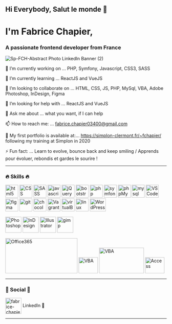 ## Hi Everybody, Salut le monde 👋

# I'm Fabrice Chapier,

### A passionate frontend developer from France

![Sp-FCH-Abstract Photo LinkedIn Banner (2)](https://user-images.githubusercontent.com/52313745/93642724-d8a62d00-f9fe-11ea-9bd8-93e5d8d4f1ce.png)
<!--
**fabrice-C/fabrice-c** is a ✨ _special_ ✨ repository because its `README.md` (this file) appears on your GitHub profile.

Here are some ideas to get you started:-->

🔭 I’m currently working on ... PHP, Symfony, Javascript, CSS3, SASS

🌱 I’m currently learning ... ReactJS and VueJS

👯 I’m looking to collaborate on ... HTML, CSS, JS, PHP, MySql, VBA, Adobe Photoshop, InDesign, Figma

🤔 I’m looking for help with ... ReactJS and VueJS

💬 Ask me about ... what you want, if I can help

📫 How to reach me: ... fabrice.chapier03400@gmail.com

👀 My first portfolio is available at:... https://simplon-clermont.fr/~fchapier/ 
following my training at Simplon in 2020
<!--- 😄 Pronouns: ... He / Him -->

⚡ Fun fact: ... Learn to evolve, bounce back and keep smiling / Apprends pour évoluer, rebondis et gardes le sourire !

<hr>
<h3 align="left">🔥 Skills 🔥</h3>

<!--- <h4 aligne=left">🔥 Web 🔥<h4> -->
<p Align="Left">
 <img src="https://www.vectorlogo.zone/logos/w3_html5/w3_html5-icon.svg" alt="html5" width="40" height="40"/>
 <img src="https://user-images.githubusercontent.com/52313745/103915475-8c950a80-510b-11eb-90e0-85e03bc85d61.png" alt="CSS" width="40" height="40"/>
 <img src="https://www.vectorlogo.zone/logos/sass-lang/sass-lang-icon.svg" alt="SASS" width="40" height="40"/>
 <img src="https://user-images.githubusercontent.com/52313745/103915474-8c950a80-510b-11eb-938d-628d28f59661.png" alt="javascript" width="40" height="40"/> 
 <img src="https://www.vectorlogo.zone/logos/jquery/jquery-icon.svg" alt="jQuery" width="40" height="40"/>
 <img src="https://www.vectorlogo.zone/logos/getbootstrap/getbootstrap-icon.svg" alt="bootstrap" width="40" height="40"/>
 <img src="https://www.vectorlogo.zone/logos/php/php-icon.svg" alt="php" width="40" height="40"/>
 <img src="https://www.vectorlogo.zone/logos/symfony/symfony-icon.svg" alt="symfony" width="40" height="40"/>
 <img src="https://www.vectorlogo.zone/logos/phpmyadmin/phpmyadmin-icon.svg" alt="phpMyAdmin" width="40" height="40"/>
 <img src="https://www.vectorlogo.zone/logos/mysql/mysql-icon.svg" alt="mysql" width="40" height="40"/>
 <img src="https://www.vectorlogo.zone/logos/visualstudio_code/visualstudio_code-icon.svg" alt="VS Code" width="40" height="40"/>
 <img src="https://www.vectorlogo.zone/logos/figma/figma-icon.svg" alt="figma" width="40" height="40"/>
 <img src="https://www.vectorlogo.zone/logos/git-scm/git-scm-icon.svg" alt="git" width="40" height="40"/>
 <img src="https://www.vectorlogo.zone/logos/chocolatey/chocolatey-icon.svg" alt="chocolatey" width="40" height="40"/>
 <img src="https://www.vectorlogo.zone/logos/vagrantup/vagrantup-icon.svg" alt="Vagrant" width="40" height="40"/>
 <img src="https://www.vectorlogo.zone/logos/virtualbox/virtualbox-icon.svg" alt="virtualBox" width="40" height="40"/>
 <img src="https://www.vectorlogo.zone/logos/linux/linux-icon.svg" alt="linux" width="40" height="40"/> 
 <img src="https://user-images.githubusercontent.com/52313745/93638215-33d42180-f9f7-11ea-8860-574408259e29.png" alt="WordPress" width="50" height="40"/>
</p>
 
<!-- <h4 Align="left">🎨 Infographics 🎨<h4> -->
<p align="left">
 <img src="https://user-images.githubusercontent.com/52313745/93635919-595f2c00-f9f3-11ea-8b57-7fe3a275c258.png" alt="Photoshop" width="50" height="50"/>
 <img src="https://user-images.githubusercontent.com/52313745/93635917-58c69580-f9f3-11ea-9776-1cc1a2fa2c5d.png" alt="InDesign" width="50" height="50"/>
 <img src="https://user-images.githubusercontent.com/52313745/93635911-57956880-f9f3-11ea-9241-f087f6b49412.png" alt="Illustrator" width="50" height="50"/>

 <img src="https://www.vectorlogo.zone/logos/gimp/gimp-icon.svg" alt="gimp" width="50" height="50"/>
</p>
 
<!-- <h4 Align="left">💻 Microsoft Office Suite 📊<h4> -->
<p align="left">
 <img src="https://user-images.githubusercontent.com/52313745/93638214-333b8b00-f9f7-11ea-9601-33bf5523600a.jpg" alt="Office365" width="225" height="110"/>
 <img src="https://www.vectorlogo.zone/logos/microsoft_vb/microsoft_vb-icon.svg" alt="VBA" width="60" height="50"/>
 <img src="https://user-images.githubusercontent.com/52313745/93636104-a04d2180-f9f3-11ea-8bd1-da3a403b57fb.png" alt="VBA" width="140" height="80"/>
 <img src="https://user-images.githubusercontent.com/52313745/93638210-320a5e00-f9f7-11ea-8583-6107be9c322b.jpg" alt="Access" width="60" height="50"/>
</p>
<hr>
<h3 align="left">🖖 Social 🤝</h3>
<p align="left">
<a href="https://linkedin.com/in/fabrice-chapier-marketing-digital-dev-web" target="blank"><img align="center" src="https://cdn.jsdelivr.net/npm/simple-icons@3.0.1/icons/linkedin.svg" alt="fabrice-chapier-marketing-digital-dev-web" height="50" width="50" /></a> LinkedIn 🚀
</p>
 <hr>
